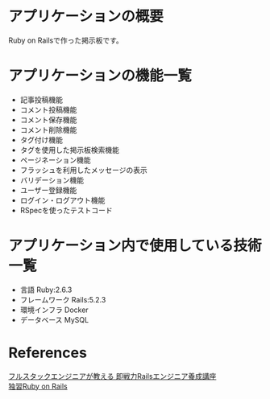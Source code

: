 # アプリケーションの概要
Ruby on Railsで作った掲示板です。

# アプリケーションの機能一覧
- 記事投稿機能
- コメント投稿機能
- コメント保存機能
- コメント削除機能
- タグ付け機能
- タグを使用した掲示板検索機能
- ページネーション機能
- フラッシュを利用したメッセージの表示
- バリデーション機能
- ユーザー登録機能
- ログイン・ログアウト機能
- RSpecを使ったテストコード

# アプリケーション内で使用している技術一覧
- 言語 Ruby:2.6.3
- フレームワーク Rails:5.2.3
- 環境インフラ Docker
- データベース MySQL

# References
[フルスタックエンジニアが教える 即戦力Railsエンジニア養成講座](https://www.udemy.com/rails-kj/)<br>
[独習Ruby on Rails](https://www.amazon.co.jp/dp/4798160687/ref=cm_sw_r_tw_dp_U_x_KHaGDbR1VTR7B)
